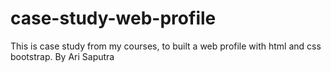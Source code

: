 # case-study-web-profile
This is case study from my courses, to built a web profile with html and css bootstrap. By Ari Saputra
